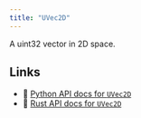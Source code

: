```yaml
---
title: "UVec2D"
---
```


A uint32 vector in 2D space.


## Links
 * 🐍 [Python API docs for `UVec2D`](https://ref.rerun.io/docs/python/nightly/package/rerun/datatypes/uvec2d/)
 * 🦀 [Rust API docs for `UVec2D`](https://docs.rs/rerun/0.9.0-alpha.10/rerun/datatypes/struct.UVec2D.html)


